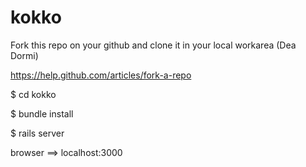 kokko
=====

Fork this repo on your github and clone it in your local workarea (Dea Dormi)

https://help.github.com/articles/fork-a-repo

$ cd kokko

$ bundle install

$ rails server

 browser ==> localhost:3000
